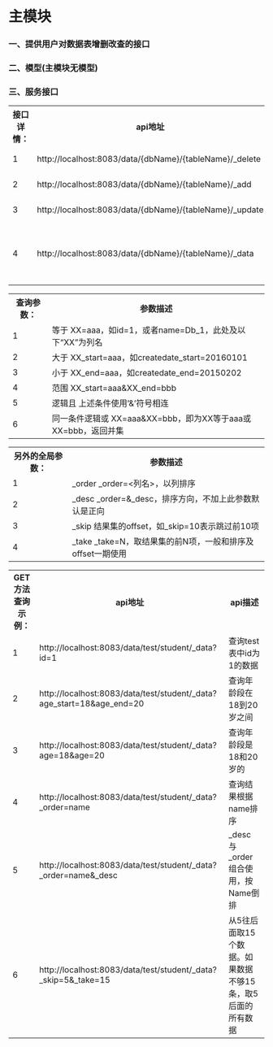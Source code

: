 # 主模块
### 一、提供用户对数据表增删改查的接口
### 二、模型(主模块无模型)
### 三、服务接口

<table>
  <tr>
    <th>接口详情：</th>
    <th>api地址</th>
    <th>提交方法</th>
    <th>参数格式：</th>
    <th>参数示例</th>
  </tr>
  <tr>
    <td>1</td>
    <td>http://localhost:8083/data/{dbName}/{tableName}/_delete</td>
    <td>POST</td>
    <td>json对象</td>
    <td>{"id":"1"}</td>
  </tr>
  <tr>
    <td>2</td>
    <td>http://localhost:8083/data/{dbName}/{tableName}/_add</td>
    <td>POST</td>
    <td>json数组</td>
    <td>[{"name":"mazi"},{"name":"lisi"}]</td>
  </tr>
  <tr>
    <td>3</td>
    <td>http://localhost:8083/data/{dbName}/{tableName}/_update</td>
    <td>POST</td>
    <td>json对象</td>
    <td>{"id":"1","name":"mazi","age":"16"}</td>
  </tr>
  <tr>
    <td>4</td>
    <td>http://localhost:8083/data/{dbName}/{tableName}/_data</td>
    <td>GET</td>
    <td>直接在url后面拼接</td>
    <td>?id=1</td>
  </tr>
</table>


<table>
  <tr>
    <th>查询参数：</th>
    <th>参数描述</th>
  </tr>
  <tr>
    <td>1</td>
    <td>等于 XX=aaa，如id=1，或者name=Db_1，此处及以下“XX”为列名</td>
  </tr>
  <tr>
    <td>2</td>
    <td>大于 XX_start=aaa，如createdate_start=20160101</td>
  </tr>
  <tr>
    <td>3</td>
    <td>小于 XX_end=aaa，如createdate_end=20150202</td>
  </tr>
  <tr>
    <td>4</td>
    <td>范围 XX_start=aaa&XX_end=bbb</td>
  </tr>
  <tr>
    <td>5</td>
    <td>逻辑且 上述条件使用’&’符号相连</td>
  </tr>
  <tr>
    <td>6</td>
    <td>同一条件逻辑或 XX=aaa&XX=bbb，即为XX等于aaa或XX=bbb，返回并集</td>
  </tr>
</table>

<table>
  <tr>
    <th>另外的全局参数：</th>
    <th>参数描述</th>
  </tr>
  <tr>
    <td>1</td>
    <td>_order _order=<列名>，以列排序</td>
  </tr>
  <tr>
    <td>2</td>
    <td>_desc _order=<col_1>&_desc，排序方向，不加上此参数默认是正向</td>
  </tr>
  <tr>
    <td>3</td>
    <td>_skip 结果集的offset，如_skip=10表示跳过前10项</td>
  </tr>
  <tr>
    <td>4</td>
    <td>_take _take=N，取结果集的前N项，一般和排序及offset一期使用</td>
  </tr>
</table>

<table>
  <tr>
    <th>GET方法查询示例：</th>
    <th>api地址</th>
    <th>api描述</th>
  </tr>
  <tr>
    <td>1</td>
    <td>http://localhost:8083/data/test/student/_data?id=1</td>
    <td>查询test表中id为1的数据</td>
  </tr>
  <tr>
    <td>2</td>
    <td>http://localhost:8083/data/test/student/_data?age_start=18&age_end=20</td>
    <td>查询年龄段在18到20岁之间</td>
  </tr>
   <tr>
    <td>3</td>
    <td>http://localhost:8083/data/test/student/_data?age=18&age=20</td>
    <td>查询年龄段是 18和20岁的</td>
  </tr>
  <tr>
    <td>4</td>
    <td>http://localhost:8083/data/test/student/_data?_order=name</td>
    <td>查询结果根据name排序</td>
  </tr>
  <tr>
    <td>5</td>
    <td>http://localhost:8083/data/test/student/_data? _order=name&_desc    </td>
    <td>_desc 与_order组合使用，按Name倒排</td>
  </tr>
  <tr>
    <td>6</td>
    <td>http://localhost:8083/data/test/student/_data?_skip=5&_take=15    </td>
    <td>从5往后面取15个数据。如果数据不够15条，取5后面的所有数据</td>
  </tr>
</table>
